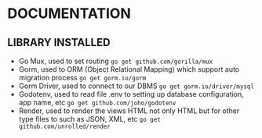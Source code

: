 # DOCUMENTATION

## LIBRARY INSTALLED

- Go Mux, used to set routing `go get github.com/gorilla/mux`
- Gorm, used to ORM (Object Relational Mapping) which support auto migration process `go get gorm.io/gorm`
- Gorm Driver, used to connect to our DBMS `go get gorm.io/driver/mysql`
- Godotenv, used to read file .env to setting up database configuration, app name, etc `go get github.com/joho/godotenv`
- Render, used to render the views HTML not only HTML but for other type files to such as JSON, XML, etc `go get github.com/unrolled/render`